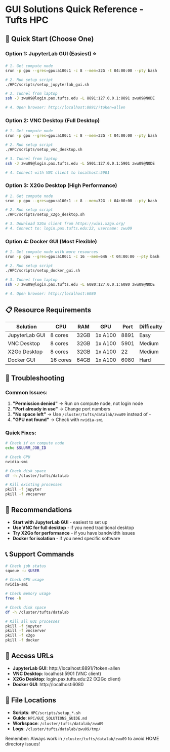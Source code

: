 # GUI Solutions Quick Reference - Tufts HPC

## 🚀 Quick Start (Choose One)

### Option 1: JupyterLab GUI (Easiest) ⭐
```bash
# 1. Get compute node
srun -p gpu --gres=gpu:a100:1 -c 8 --mem=32G -t 04:00:00 --pty bash

# 2. Run setup script
./HPC/scripts/setup_jupyterlab_gui.sh

# 3. Tunnel from laptop
ssh -J zwu09@login.pax.tufts.edu -L 8891:127.0.0.1:8891 zwu09@NODE

# 4. Open browser: http://localhost:8891/?token=allen
```

### Option 2: VNC Desktop (Full Desktop)
```bash
# 1. Get compute node
srun -p gpu --gres=gpu:a100:1 -c 8 --mem=32G -t 04:00:00 --pty bash

# 2. Run setup script
./HPC/scripts/setup_vnc_desktop.sh

# 3. Tunnel from laptop
ssh -J zwu09@login.pax.tufts.edu -L 5901:127.0.0.1:5901 zwu09@NODE

# 4. Connect with VNC client to localhost:5901
```

### Option 3: X2Go Desktop (High Performance)
```bash
# 1. Get compute node
srun -p gpu --gres=gpu:a100:1 -c 8 --mem=32G -t 04:00:00 --pty bash

# 2. Run setup script
./HPC/scripts/setup_x2go_desktop.sh

# 3. Download X2Go client from https://wiki.x2go.org/
# 4. Connect to: login.pax.tufts.edu:22, username: zwu09
```

### Option 4: Docker GUI (Most Flexible)
```bash
# 1. Get compute node with more resources
srun -p gpu --gres=gpu:a100:1 -c 16 --mem=64G -t 04:00:00 --pty bash

# 2. Run setup script
./HPC/scripts/setup_docker_gui.sh

# 3. Tunnel from laptop
ssh -J zwu09@login.pax.tufts.edu -L 6080:127.0.0.1:6080 zwu09@NODE

# 4. Open browser: http://localhost:6080
```

## 📋 Resource Requirements

| Solution | CPU | RAM | GPU | Port | Difficulty |
|----------|-----|-----|-----|------|------------|
| JupyterLab GUI | 8 cores | 32GB | 1x A100 | 8891 | Easy |
| VNC Desktop | 8 cores | 32GB | 1x A100 | 5901 | Medium |
| X2Go Desktop | 8 cores | 32GB | 1x A100 | 22 | Medium |
| Docker GUI | 16 cores | 64GB | 1x A100 | 6080 | Hard |

## 🔧 Troubleshooting

### Common Issues:
1. **"Permission denied"** → Run on compute node, not login node
2. **"Port already in use"** → Change port numbers
3. **"No space left"** → Use `/cluster/tufts/datalab/zwu09` instead of `~`
4. **"GPU not found"** → Check with `nvidia-smi`

### Quick Fixes:
```bash
# Check if on compute node
echo $SLURM_JOB_ID

# Check GPU
nvidia-smi

# Check disk space
df -h /cluster/tufts/datalab

# Kill existing processes
pkill -f jupyter
pkill -f vncserver
```

## 🎯 Recommendations

- **Start with JupyterLab GUI** - easiest to set up
- **Use VNC for full desktop** - if you need traditional desktop
- **Try X2Go for performance** - if you have bandwidth issues
- **Docker for isolation** - if you need specific software

## 📞 Support Commands

```bash
# Check job status
squeue -u $USER

# Check GPU usage
nvidia-smi

# Check memory usage
free -h

# Check disk space
df -h /cluster/tufts/datalab

# Kill all GUI processes
pkill -f jupyter
pkill -f vncserver
pkill -f x2go
pkill -f docker
```

## 🔗 Access URLs

- **JupyterLab GUI**: http://localhost:8891/?token=allen
- **VNC Desktop**: localhost:5901 (VNC client)
- **X2Go Desktop**: login.pax.tufts.edu:22 (X2Go client)
- **Docker GUI**: http://localhost:6080

## 📁 File Locations

- **Scripts**: `HPC/scripts/setup_*.sh`
- **Guide**: `HPC/GUI_SOLUTIONS_GUIDE.md`
- **Workspace**: `/cluster/tufts/datalab/zwu09`
- **Logs**: `/cluster/tufts/datalab/zwu09/tmp/`

Remember: Always work in `/cluster/tufts/datalab/zwu09` to avoid HOME directory issues!

